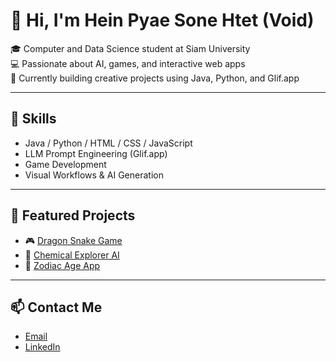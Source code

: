 # 👋 Hi, I'm Hein Pyae Sone Htet (Void)

🎓 Computer and Data Science student at Siam University  
💻 Passionate about AI, games, and interactive web apps  
🚀 Currently building creative projects using Java, Python, and Glif.app

---

## 🔧 Skills
- Java / Python / HTML / CSS / JavaScript
- LLM Prompt Engineering (Glif.app)
- Game Development
- Visual Workflows & AI Generation

---

## 📌 Featured Projects
- 🎮 [Dragon Snake Game](https://github.com/KoVoidG/java-mushu-game)
- 🔬 [Chemical Explorer AI](https://github.com/KoVoidG/chemical-explorer-glif)
- 🧮 [Zodiac Age App](https://github.com/KoVoidG/zodiac-age-app)

---

## 📫 Contact Me
- [Email](heinpyaesonehtet1234@gmail.com)
- [LinkedIn](https://www.linkedin.com/in/hein-pyae-sone-htet-620654300/)



